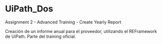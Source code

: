 # UiPath_Dos
Assignment 2 - Advanced Training - Create Yearly Report

Creación de un informe anual para el proveedor, utilizando el REFramework de UiPath. Parte del training oficial.
